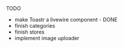 TODO

- make Toastr a livewire component - DONE
- finish categories
- finish stores
- implement image uploader